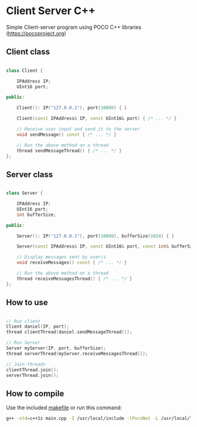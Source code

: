 # Client Server C++

Simple Client-server program using POCO C++ libraries (https://pocoproject.org)


Client class
-----
```c++

class Client {

	IPAddress IP;
	UInt16 port;

public:

	Client(): IP("127.0.0.1"), port(10000) { }

	Client(const IPAddress& IP, const UInt16& port) { /* ... */ }

	// Receive user input and send it to the server
	void sendMessage() const { /* ... */ }

	// Run the above method on a thread
	thread sendMessageThread() { /* ... */ }
};

```

Server class
-----
```c++

class Server {

	IPAddress IP;
	UInt16 port;
	int bufferSize;

public:

	Server(): IP("127.0.0.1"), port(10000), bufferSize(1024) { }

	Server(const IPAddress& IP, const UInt16& port, const int& bufferSize) { /* ... */ }

	// Display messages sent by user/s
	void receiveMessages() const { /* ... */ }

	// Run the above method on a thread
	thread receiveMessagesThread() { /* ... */ }
};

```


How to use
------

```c++

// Run client
Client daniel(IP, port);
thread clientThread(daniel.sendMessageThread());

// Run Server
Server myServer(IP, port, bufferSize);
thread serverThread(myServer.receiveMessagesThread());

// Join threads
clientThread.join();
serverThread.join();

```

How to compile
-----

Use the included [makefile](https://github.com/illescasDaniel/ClientServer/blob/master/ClientServer/makefile) or run this command:
```bash
g++ -std=c++1z main.cpp -I /usr/local/include -lPocoNet -L /usr/local/lib
```
